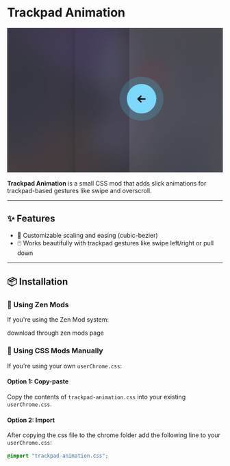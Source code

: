 # Trackpad Animation
![Preview](./example.png)

**Trackpad Animation** is a small CSS mod that adds slick animations for trackpad-based gestures like swipe and overscroll.

---

## ✨ Features
  
- 📏 Customizable scaling and easing (cubic-bezier)  
- 🖱️ Works beautifully with trackpad gestures like swipe left/right or pull down

---

## 📦 Installation

### 🧭 Using Zen Mods

If you're using the Zen Mod system:

download through zen mods page


### 🎨 Using CSS Mods Manually

If you're using your own `userChrome.css`:

#### Option 1: Copy-paste
Copy the contents of `trackpad-animation.css` into your existing `userChrome.css`.

#### Option 2: Import
After copying the css file to the chrome folder add the following line to your `userChrome.css`:

```css
@import "trackpad-animation.css";
